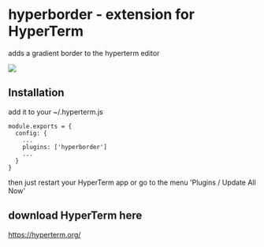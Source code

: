 # hyperborder - extension for HyperTerm
adds a gradient border to the hyperterm editor

![](https://cldup.com/pL94ODfQNP.png)

## Installation
add it to your ~/.hyperterm.js

````
module.exports = {
  config: {
    ...
    plugins: ['hyperborder']
    ...
  }
}
````
then just restart your HyperTerm app or go to the menu 'Plugins / Update All Now'


## download HyperTerm here
https://hyperterm.org/
